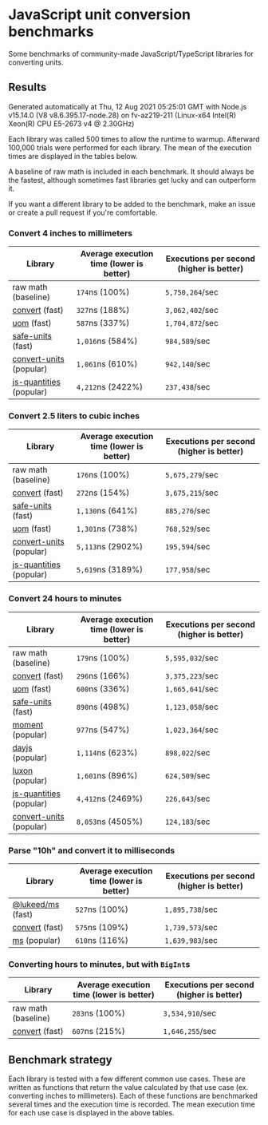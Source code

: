 # JavaScript unit conversion benchmarks

Some benchmarks of community-made JavaScript/TypeScript libraries for converting units.

## Results

<!-- beginblock(results) -->

Generated automatically at Thu, 12 Aug 2021 05:25:01 GMT with Node.js v15.14.0 (V8 v8.6.395.17-node.28) on fv-az219-211 (Linux-x64 Intel(R) Xeon(R) CPU E5-2673 v4 @ 2.30GHz)

Each library was called 500 times to allow the runtime to warmup.
Afterward 100,000 trials were performed for each library.
The mean of the execution times are displayed in the tables below.

A baseline of raw math is included in each benchmark.
It should always be the fastest, although sometimes fast libraries get lucky and can outperform it.

If you want a different library to be added to the benchmark, make an issue or create a pull request if you're comfortable.

### Convert 4 inches to millimeters

| Library                                                            | Average execution time (lower is better) | Executions per second (higher is better) |
| ------------------------------------------------------------------ | ---------------------------------------- | ---------------------------------------- |
| raw math (baseline)                                                | `174`ns (100%)                           | `5,750,264`/sec                          |
| [convert](https://npmjs.com/package/convert) (fast)                | `327`ns (188%)                           | `3,062,402`/sec                          |
| [uom](https://npmjs.com/package/uom) (fast)                        | `587`ns (337%)                           | `1,704,872`/sec                          |
| [safe-units](https://npmjs.com/package/safe-units) (fast)          | `1,016`ns (584%)                         | `984,589`/sec                            |
| [convert-units](https://npmjs.com/package/convert-units) (popular) | `1,061`ns (610%)                         | `942,140`/sec                            |
| [js-quantities](https://npmjs.com/package/js-quantities) (popular) | `4,212`ns (2422%)                        | `237,438`/sec                            |

### Convert 2.5 liters to cubic inches

| Library                                                            | Average execution time (lower is better) | Executions per second (higher is better) |
| ------------------------------------------------------------------ | ---------------------------------------- | ---------------------------------------- |
| raw math (baseline)                                                | `176`ns (100%)                           | `5,675,279`/sec                          |
| [convert](https://npmjs.com/package/convert) (fast)                | `272`ns (154%)                           | `3,675,215`/sec                          |
| [safe-units](https://npmjs.com/package/safe-units) (fast)          | `1,130`ns (641%)                         | `885,276`/sec                            |
| [uom](https://npmjs.com/package/uom) (fast)                        | `1,301`ns (738%)                         | `768,529`/sec                            |
| [convert-units](https://npmjs.com/package/convert-units) (popular) | `5,113`ns (2902%)                        | `195,594`/sec                            |
| [js-quantities](https://npmjs.com/package/js-quantities) (popular) | `5,619`ns (3189%)                        | `177,958`/sec                            |

### Convert 24 hours to minutes

| Library                                                            | Average execution time (lower is better) | Executions per second (higher is better) |
| ------------------------------------------------------------------ | ---------------------------------------- | ---------------------------------------- |
| raw math (baseline)                                                | `179`ns (100%)                           | `5,595,032`/sec                          |
| [convert](https://npmjs.com/package/convert) (fast)                | `296`ns (166%)                           | `3,375,223`/sec                          |
| [uom](https://npmjs.com/package/uom) (fast)                        | `600`ns (336%)                           | `1,665,641`/sec                          |
| [safe-units](https://npmjs.com/package/safe-units) (fast)          | `890`ns (498%)                           | `1,123,058`/sec                          |
| [moment](https://npmjs.com/package/moment) (popular)               | `977`ns (547%)                           | `1,023,364`/sec                          |
| [dayjs](https://npmjs.com/package/dayjs) (popular)                 | `1,114`ns (623%)                         | `898,022`/sec                            |
| [luxon](https://npmjs.com/package/luxon) (popular)                 | `1,601`ns (896%)                         | `624,509`/sec                            |
| [js-quantities](https://npmjs.com/package/js-quantities) (popular) | `4,412`ns (2469%)                        | `226,643`/sec                            |
| [convert-units](https://npmjs.com/package/convert-units) (popular) | `8,053`ns (4505%)                        | `124,183`/sec                            |

### Parse "10h" and convert it to milliseconds

| Library                                                   | Average execution time (lower is better) | Executions per second (higher is better) |
| --------------------------------------------------------- | ---------------------------------------- | ---------------------------------------- |
| [@lukeed/ms](https://npmjs.com/package/@lukeed/ms) (fast) | `527`ns (100%)                           | `1,895,738`/sec                          |
| [convert](https://npmjs.com/package/convert) (fast)       | `575`ns (109%)                           | `1,739,573`/sec                          |
| [ms](https://npmjs.com/package/ms) (popular)              | `610`ns (116%)                           | `1,639,983`/sec                          |

### Converting hours to minutes, but with `BigInt`s

| Library                                             | Average execution time (lower is better) | Executions per second (higher is better) |
| --------------------------------------------------- | ---------------------------------------- | ---------------------------------------- |
| raw math (baseline)                                 | `283`ns (100%)                           | `3,534,910`/sec                          |
| [convert](https://npmjs.com/package/convert) (fast) | `607`ns (215%)                           | `1,646,255`/sec                          |

<!-- endblock(results) -->

## Benchmark strategy

Each library is tested with a few different common use cases.
These are written as functions that return the value calculated by that use case (ex. converting inches to millimeters).
Each of these functions are benchmarked several times and the execution time is recorded.
The mean execution time for each use case is displayed in the above tables.

